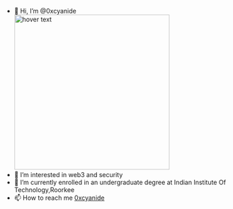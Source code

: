 - 👋 Hi, I’m @0xcyanide                                                                                    <img src="https://static.wikia.nocookie.net/rickandmorty/images/d/d0/Evil_Rick_Close-Up.png/revision/latest?cb=20180414080515" width="350" title="hover text">
- 👀 I’m interested in web3 and security
- 🌱 I’m currently enrolled in an undergraduate degree at Indian Institute Of Technology,Roorkee
- 📫 How to reach me [0xcyanide](https://twitter.com/0xcyanide)

<!---
cy4n1d3-p1x3l/cy4n1d3-p1x3l is a ✨ special ✨ repository because its `README.md` (this file) appears on your GitHub profile.
You can click the Preview link to take a look at your changes.
--->
